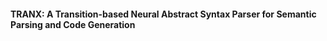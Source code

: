 #### TRANX: A Transition-based Neural Abstract Syntax Parser for Semantic Parsing and Code Generation

